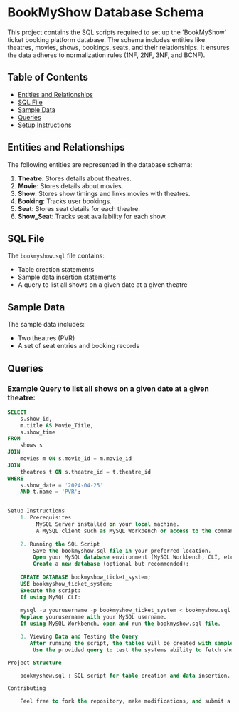 # BookMyShow Database Schema

This project contains the SQL scripts required to set up the 'BookMyShow' ticket booking platform database. The schema includes entities like theatres, movies, shows, bookings, seats, and their relationships. It ensures the data adheres to normalization rules (1NF, 2NF, 3NF, and BCNF).

## **Table of Contents**

- [Entities and Relationships](#entities-and-relationships)
- [SQL File](#sql-file)
- [Sample Data](#sample-data)
- [Queries](#queries)
- [Setup Instructions](#setup-instructions)

## **Entities and Relationships**

The following entities are represented in the database schema:

1. **Theatre**: Stores details about theatres.
2. **Movie**: Stores details about movies.
3. **Show**: Stores show timings and links movies with theatres.
4. **Booking**: Tracks user bookings.
5. **Seat**: Stores seat details for each theatre.
6. **Show_Seat**: Tracks seat availability for each show.

## **SQL File**

The `bookmyshow.sql` file contains:
- Table creation statements
- Sample data insertion statements
- A query to list all shows on a given date at a given theatre

## **Sample Data**

The sample data includes:
- Two theatres (PVR)
- A set of seat entries and booking records

## **Queries**

### Example Query to list all shows on a given date at a given theatre:
```sql
SELECT 
    s.show_id, 
    m.title AS Movie_Title, 
    s.show_time 
FROM 
    shows s 
JOIN 
    movies m ON s.movie_id = m.movie_id
JOIN 
    theatres t ON s.theatre_id = t.theatre_id
WHERE 
    s.show_date = '2024-04-25' 
    AND t.name = 'PVR';


Setup Instructions
    1. Prerequisites
         MySQL Server installed on your local machine.
         A MySQL client such as MySQL Workbench or access to the command line interface.
         
    2. Running the SQL Script
        Save the bookmyshow.sql file in your preferred location.
        Open your MySQL database environment (MySQL Workbench, CLI, etc.).
        Create a new database (optional but recommended):
   
    CREATE DATABASE bookmyshow_ticket_system;
    USE bookmyshow_ticket_system;
    Execute the script:
    If using MySQL CLI:
   
    mysql -u yourusername -p bookmyshow_ticket_system < bookmyshow.sql
    Replace yourusername with your MySQL username.
    If using MySQL Workbench, open and run the bookmyshow.sql file.

    3. Viewing Data and Testing the Query
       After running the script, the tables will be created with sample data.
        Use the provided query to test the systems ability to fetch show details based on a given date and theatre.

Project Structure

    bookmyshow.sql : SQL script for table creation and data insertion.

Contributing

    Feel free to fork the repository, make modifications, and submit a pull request for any improvements.
